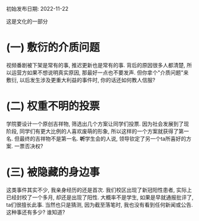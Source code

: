 <title>信任是如何失去的? ta们在乎吗?</title>

初始发布日期: 2022-11-22

这是文化的一部分

# (一) 敷衍的介质问题

视频番剧被下架是常有的事, 推迟更新也是常有的事. 背后的原因很多人都清楚, 所以运营方如果不想说明真实原因, 那最好一点也不要发声. 但你拿个"介质问题"来敷衍, 以后发生涉及更重大利益的事件时, 你的话还如何教人信服?

# (二) 权重不明的投票

学院要设计一个原创吉祥物, 筛选出几个方案让同学们投票. 因为社会发展到了现阶段, 同学们有更大比例的人喜欢废萌的形象, 所以这样的一个方案就获得了第一名. 但最终的吉祥物不是第一名. **听**学生会的人说, 领导钦定了另一个ta所喜好的方案. 一票否决权?

# (三) 被隐藏的身边事

这类事件其实不少, 我亲身经历的还是首次. 我们校区出现了新冠阳性患者, 实际上已经封校了一个多月, 却还是出现了阳性. 大概率不是学生, 如果是早就通报批评了, ta们很擅长此事. 当然也只是猜测, 因为截至落笔时, 我也没有看到任何新闻或公告. 这种事还有多少? 谁知道?

